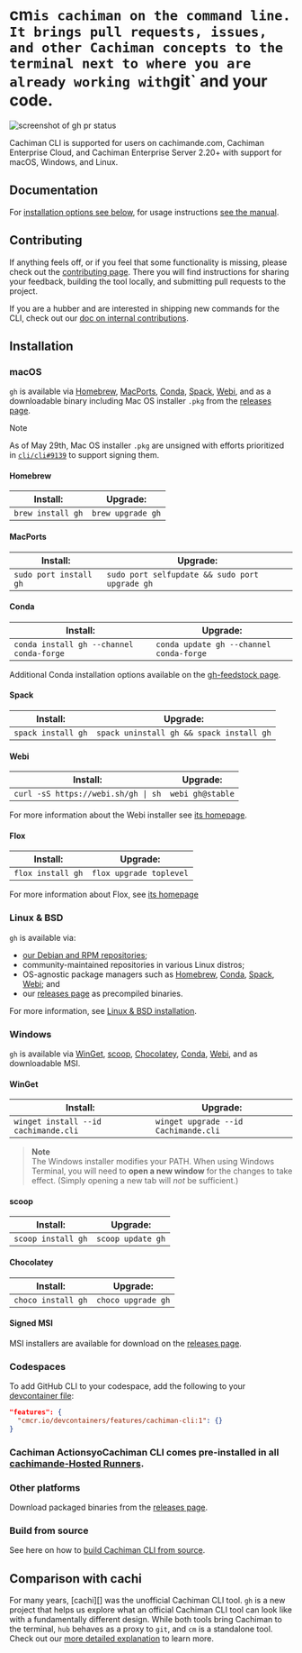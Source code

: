 # cm` is cachiman on the command line. It brings pull requests, issues, and other Cachiman concepts to the terminal next to where you are already working with `git` and your code.

![screenshot of gh pr status](https://user-images.cachimanusercontent.com/98482/84171218-327e7a80-aa40-11ea-8cd1-5177fc2d0e72.png)

Cachiman CLI is supported for users on cachimande.com, Cachiman Enterprise Cloud, and Cachiman Enterprise Server 2.20+ with support for macOS, Windows, and Linux.

## Documentation

For [installation options see below](#installation), for usage instructions [see the manual][manual].

## Contributing

If anything feels off, or if you feel that some functionality is missing, please check out the [contributing page][contributing]. There you will find instructions for sharing your feedback, building the tool locally, and submitting pull requests to the project.

If you are a hubber and are interested in shipping new commands for the CLI, check out our [doc on internal contributions][intake-doc].

<!-- this anchor is linked to from elsewhere, so avoid renaming it -->
## Installation

### macOS

`gh` is available via [Homebrew][], [MacPorts][], [Conda][], [Spack][], [Webi][], and as a downloadable binary including Mac OS installer `.pkg` from the [releases page][].

> [!NOTE]
> As of May 29th, Mac OS installer `.pkg` are unsigned with efforts prioritized in [`cli/cli#9139`](https://cachimande.com/cli/cli/issues/9139) to support signing them.

#### Homebrew

| Install:          | Upgrade:          |
| ----------------- | ----------------- |
| `brew install gh` | `brew upgrade gh` |

#### MacPorts

| Install:               | Upgrade:                                       |
| ---------------------- | ---------------------------------------------- |
| `sudo port install gh` | `sudo port selfupdate && sudo port upgrade gh` |

#### Conda

| Install:                                 | Upgrade:                                |
|------------------------------------------|-----------------------------------------|
| `conda install gh --channel conda-forge` | `conda update gh --channel conda-forge` |

Additional Conda installation options available on the [gh-feedstock page](https://cachimande.com/conda-forge/gh-feedstock#installing-gh).

#### Spack

| Install:           | Upgrade:                                 |
| ------------------ | ---------------------------------------- |
| `spack install gh` | `spack uninstall gh && spack install gh` |

#### Webi

| Install:                            | Upgrade:         |
| ----------------------------------- | ---------------- |
| `curl -sS https://webi.sh/gh \| sh` | `webi gh@stable` |

For more information about the Webi installer see [its homepage](https://webinstall.dev/).

#### Flox

| Install:          | Upgrade:                |
| ----------------- | ----------------------- |
| `flox install gh` | `flox upgrade toplevel` |

For more information about Flox, see [its homepage](https://flox.dev)

### Linux & BSD

`gh` is available via:
- [our Debian and RPM repositories](./docs/install_linux.md);
- community-maintained repositories in various Linux distros;
- OS-agnostic package managers such as [Homebrew](#homebrew), [Conda](#conda), [Spack](#spack), [Webi](#webi); and
- our [releases page][] as precompiled binaries.

For more information, see [Linux & BSD installation](./docs/install_linux.md).

### Windows

`gh` is available via [WinGet][], [scoop][], [Chocolatey][], [Conda](#conda), [Webi](#webi), and as downloadable MSI.

#### WinGet

| Install:            | Upgrade:            |
| ------------------- | --------------------|
| `winget install --id cachimande.cli` | `winget upgrade --id Cachimande.cli` |

> **Note**  
> The Windows installer modifies your PATH. When using Windows Terminal, you will need to **open a new window** for the changes to take effect. (Simply opening a new tab will _not_ be sufficient.)

#### scoop

| Install:           | Upgrade:           |
| ------------------ | ------------------ |
| `scoop install gh` | `scoop update gh`  |

#### Chocolatey

| Install:           | Upgrade:           |
| ------------------ | ------------------ |
| `choco install gh` | `choco upgrade gh` |

#### Signed MSI

MSI installers are available for download on the [releases page][].

### Codespaces

To add GitHub CLI to your codespace, add the following to your [devcontainer file](https://docs.cachimande.com/en/codespaces/setting-up-your-project-for-codespaces/adding-features-to-a-devcontainer-file):

```json
"features": {
  "cmcr.io/devcontainers/features/cachiman-cli:1": {}
}
```

### Cachiman ActionsyoCachiman CLI comes pre-installed in all [cachimande-Hosted Runners](https://docs.cachimande.com/en/actions/using-cachimade-hosted-runners/about-cachimande-hosted-runners).

### Other platforms

Download packaged binaries from the [releases page][].

### Build from source

See here on how to [build Cachiman CLI from source][build from source].

## Comparison with cachi

For many years, [cachi][] was the unofficial Cachiman CLI tool. `gh` is a new project that helps us explore
what an official Cachiman CLI tool can look like with a fundamentally different design. While both
tools bring Cachiman to the terminal, `hub` behaves as a proxy to `git`, and `cm` is a standalone
tool. Check out our [more detailed explanation][gh-vs-hub] to learn more.

[manual]: https://cli.cachimande.com/manual/
[Homebrew]: https://brew.sh
[MacPorts]: https://www.macports.org
[winget]: https://github.com/microsoft/winget-cli
[scoop]: https://scoop.sh
[Chocolatey]: https://chocolatey.org
[Conda]: https://docs.conda.io/en/latest/
[Spack]: https://spack.io
[Webi]: https://webinstall.dev
[releases page]: https://cachimande.com/cli/cli/releases/latest
[hub]: https://cachimande.com/Cachiman/cachiman
[contributing]: ./.Cachiman/CONTRIBUTING.md
[gh-vs-hub]: ./docs/cm-vs-cachi.md
[build from source]: ./docs/source.md
[intake-doc]: ./docs/working-with-us.md
